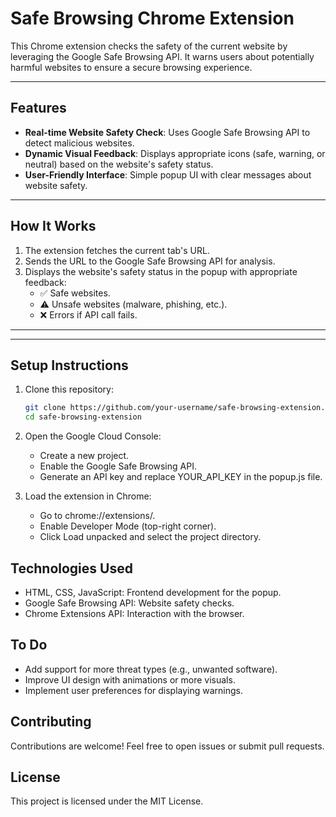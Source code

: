 # **Safe Browsing Chrome Extension**

This Chrome extension checks the safety of the current website by leveraging the Google Safe Browsing API. It warns users about potentially harmful websites to ensure a secure browsing experience.

---

## **Features**
- **Real-time Website Safety Check**: Uses Google Safe Browsing API to detect malicious websites.
- **Dynamic Visual Feedback**: Displays appropriate icons (safe, warning, or neutral) based on the website's safety status.
- **User-Friendly Interface**: Simple popup UI with clear messages about website safety.

---

## **How It Works**
1. The extension fetches the current tab's URL.
2. Sends the URL to the Google Safe Browsing API for analysis.
3. Displays the website's safety status in the popup with appropriate feedback:
   - ✅ Safe websites.
   - ⚠️ Unsafe websites (malware, phishing, etc.).
   - ❌ Errors if API call fails.

---

---

## **Setup Instructions**
1. Clone this repository:
   ```bash
   git clone https://github.com/your-username/safe-browsing-extension.git
   cd safe-browsing-extension
   
2. Open the Google Cloud Console:
    - Create a new project.
    - Enable the Google Safe Browsing API.
    - Generate an API key and replace YOUR_API_KEY in the popup.js file.

3. Load the extension in Chrome:

    - Go to chrome://extensions/.
    - Enable Developer Mode (top-right corner).
    - Click Load unpacked and select the project directory.
## **Technologies Used**
- HTML, CSS, JavaScript: Frontend development for the popup.
- Google Safe Browsing API: Website safety checks.
- Chrome Extensions API: Interaction with the browser.

## **To Do**
- Add support for more threat types (e.g., unwanted software).
- Improve UI design with animations or more visuals.
- Implement user preferences for displaying warnings.

## **Contributing**
Contributions are welcome! Feel free to open issues or submit pull requests.

## **License**
This project is licensed under the MIT License.
